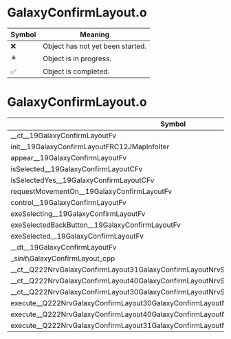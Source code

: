 # GalaxyConfirmLayout.o
| Symbol | Meaning 
| ------------- | ------------- 
| :x: | Object has not yet been started. 
| :eight_pointed_black_star: | Object is in progress. 
| :white_check_mark: | Object is completed. 


# GalaxyConfirmLayout.o
| Symbol | Decompiled? |
| ------------- | ------------- |
| __ct__19GalaxyConfirmLayoutFv | :x: |
| init__19GalaxyConfirmLayoutFRC12JMapInfoIter | :x: |
| appear__19GalaxyConfirmLayoutFv | :x: |
| isSelected__19GalaxyConfirmLayoutCFv | :x: |
| isSelectedYes__19GalaxyConfirmLayoutCFv | :x: |
| requestMovementOn__19GalaxyConfirmLayoutFv | :x: |
| control__19GalaxyConfirmLayoutFv | :x: |
| exeSelecting__19GalaxyConfirmLayoutFv | :x: |
| exeSelectedBackButton__19GalaxyConfirmLayoutFv | :x: |
| exeSelected__19GalaxyConfirmLayoutFv | :x: |
| __dt__19GalaxyConfirmLayoutFv | :x: |
| __sinit_\GalaxyConfirmLayout_cpp | :x: |
| __ct__Q222NrvGalaxyConfirmLayout31GalaxyConfirmLayoutNrvSelectingFv | :x: |
| __ct__Q222NrvGalaxyConfirmLayout40GalaxyConfirmLayoutNrvSelectedBackButtonFv | :x: |
| __ct__Q222NrvGalaxyConfirmLayout30GalaxyConfirmLayoutNrvSelectedFv | :x: |
| execute__Q222NrvGalaxyConfirmLayout30GalaxyConfirmLayoutNrvSelectedCFP5Spine | :x: |
| execute__Q222NrvGalaxyConfirmLayout40GalaxyConfirmLayoutNrvSelectedBackButtonCFP5Spine | :x: |
| execute__Q222NrvGalaxyConfirmLayout31GalaxyConfirmLayoutNrvSelectingCFP5Spine | :x: |
